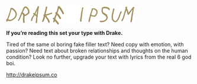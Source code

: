 <img src="img/drake.png" alt="Drake Ipsum" width="auto" height="50" style="display:block;">

<b>If you’re reading this set your type with Drake.</b>

Tired of the same ol boring fake filler text? Need copy with emotion, with passion? Need text about broken relationships and thoughts on the human condition? Look no further, upgrade your text with lyrics from the real 6 god boi. 

http://drakeipsum.co
